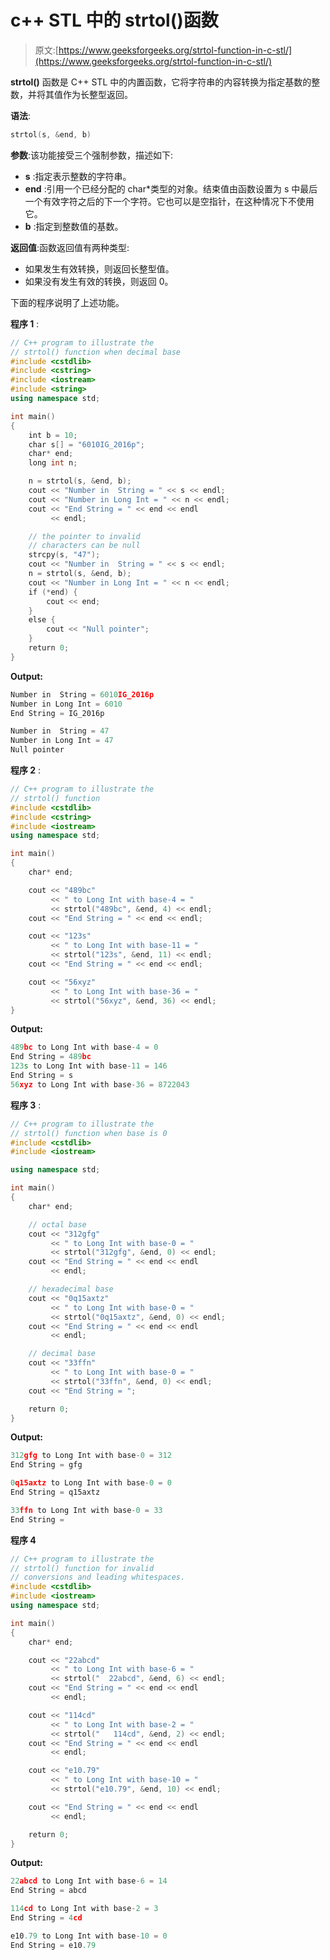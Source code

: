 # c++ STL 中的 strtol()函数

> 原文:[https://www.geeksforgeeks.org/strtol-function-in-c-stl/](https://www.geeksforgeeks.org/strtol-function-in-c-stl/)

**strtol()** 函数是 C++ STL 中的内置函数，它将字符串的内容转换为指定基数的整数，并将其值作为长整型返回。

**语法**:

```cpp
strtol(s, &end, b)
```

**参数**:该功能接受三个强制参数，描述如下:

*   **s** :指定表示整数的字符串。
*   **end** :引用一个已经分配的 char*类型的对象。结束值由函数设置为 s 中最后一个有效字符之后的下一个字符。它也可以是空指针，在这种情况下不使用它。
*   **b** :指定到整数值的基数。

**返回值**:函数返回值有两种类型:

*   如果发生有效转换，则返回长整型值。
*   如果没有发生有效的转换，则返回 0。

下面的程序说明了上述功能。

**程序 1** :

```cpp
// C++ program to illustrate the
// strtol() function when decimal base
#include <cstdlib>
#include <cstring>
#include <iostream>
#include <string>
using namespace std;

int main()
{
    int b = 10;
    char s[] = "6010IG_2016p";
    char* end;
    long int n;

    n = strtol(s, &end, b);
    cout << "Number in  String = " << s << endl;
    cout << "Number in Long Int = " << n << endl;
    cout << "End String = " << end << endl
         << endl;

    // the pointer to invalid
    // characters can be null
    strcpy(s, "47");
    cout << "Number in  String = " << s << endl;
    n = strtol(s, &end, b);
    cout << "Number in Long Int = " << n << endl;
    if (*end) {
        cout << end;
    }
    else {
        cout << "Null pointer";
    }
    return 0;
}
```

**Output:**

```cpp
Number in  String = 6010IG_2016p
Number in Long Int = 6010
End String = IG_2016p

Number in  String = 47
Number in Long Int = 47
Null pointer

```

**程序 2** :

```cpp
// C++ program to illustrate the
// strtol() function
#include <cstdlib>
#include <cstring>
#include <iostream>
using namespace std;

int main()
{
    char* end;

    cout << "489bc"
         << " to Long Int with base-4 = "
         << strtol("489bc", &end, 4) << endl;
    cout << "End String = " << end << endl;

    cout << "123s"
         << " to Long Int with base-11 = "
         << strtol("123s", &end, 11) << endl;
    cout << "End String = " << end << endl;

    cout << "56xyz"
         << " to Long Int with base-36 = "
         << strtol("56xyz", &end, 36) << endl;
}
```

**Output:**

```cpp
489bc to Long Int with base-4 = 0
End String = 489bc
123s to Long Int with base-11 = 146
End String = s
56xyz to Long Int with base-36 = 8722043

```

**程序 3** :

```cpp
// C++ program to illustrate the
// strtol() function when base is 0
#include <cstdlib>
#include <iostream>

using namespace std;

int main()
{
    char* end;

    // octal base
    cout << "312gfg"
         << " to Long Int with base-0 = "
         << strtol("312gfg", &end, 0) << endl;
    cout << "End String = " << end << endl
         << endl;

    // hexadecimal base
    cout << "0q15axtz"
         << " to Long Int with base-0 = "
         << strtol("0q15axtz", &end, 0) << endl;
    cout << "End String = " << end << endl
         << endl;

    // decimal base
    cout << "33ffn"
         << " to Long Int with base-0 = "
         << strtol("33ffn", &end, 0) << endl;
    cout << "End String = ";

    return 0;
}
```

**Output:**

```cpp
312gfg to Long Int with base-0 = 312
End String = gfg

0q15axtz to Long Int with base-0 = 0
End String = q15axtz

33ffn to Long Int with base-0 = 33
End String =

```

**程序 4**

```cpp
// C++ program to illustrate the
// strtol() function for invalid
// conversions and leading whitespaces.
#include <cstdlib>
#include <iostream>
using namespace std;

int main()
{
    char* end;

    cout << "22abcd"
         << " to Long Int with base-6 = "
         << strtol("  22abcd", &end, 6) << endl;
    cout << "End String = " << end << endl
         << endl;

    cout << "114cd"
         << " to Long Int with base-2 = "
         << strtol("   114cd", &end, 2) << endl;
    cout << "End String = " << end << endl
         << endl;

    cout << "e10.79"
         << " to Long Int with base-10 = "
         << strtol("e10.79", &end, 10) << endl;

    cout << "End String = " << end << endl
         << endl;

    return 0;
}
```

**Output:**

```cpp
22abcd to Long Int with base-6 = 14
End String = abcd

114cd to Long Int with base-2 = 3
End String = 4cd

e10.79 to Long Int with base-10 = 0
End String = e10.79

```